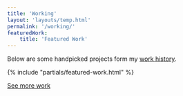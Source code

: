 ```yaml
---
title: 'Working'
layout: 'layouts/temp.html'
permalink: '/working/'
featuredWork:
    title: 'Featured Work'
---
```


Below are some handpicked projects form my [work history](/working/all/).

{% include "partials/featured-work.html" %}

[See more work](/working/all/)

<!-- {% include "partials/remote.html" %} -->